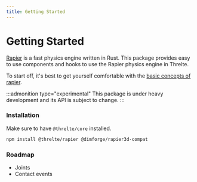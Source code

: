 ```yaml
---
title: Getting Started
---
```


# Getting Started

[Rapier](https://rapier.rs/) is a fast physics engine written in Rust. This package provides easy to use components and hooks to use the Rapier physics engine in Threlte.

To start off, it's best to get yourself comfortable with the [basic concepts of rapier](https://rapier.rs/docs/).

:::admonition type="experimental"
This package is under heavy development and its API is subject to change.
:::

### Installation

Make sure to have `@threlte/core` installed.

```bash copy
npm install @threlte/rapier @dimforge/rapier3d-compat
```

### Roadmap

- Joints
- Contact events
